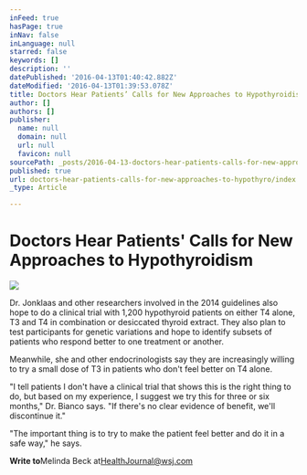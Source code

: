 ```yaml
---
inFeed: true
hasPage: true
inNav: false
inLanguage: null
starred: false
keywords: []
description: ''
datePublished: '2016-04-13T01:40:42.882Z'
dateModified: '2016-04-13T01:39:53.078Z'
title: Doctors Hear Patients’ Calls for New Approaches to Hypothyroidism
author: []
authors: []
publisher:
  name: null
  domain: null
  url: null
  favicon: null
sourcePath: _posts/2016-04-13-doctors-hear-patients-calls-for-new-approaches-to-hypothyro.md
published: true
url: doctors-hear-patients-calls-for-new-approaches-to-hypothyro/index.html
_type: Article

---
```

# Doctors Hear Patients' Calls for New Approaches to Hypothyroidism
![](https://the-grid-user-content.s3-us-west-2.amazonaws.com/d973dd12-9137-4df5-9484-9e0ae5140970.jpg)

Dr. Jonklaas and other researchers involved in the 2014 guidelines also hope to do a clinical trial with 1,200 hypothyroid patients on either T4 alone, T3 and T4 in combination or desiccated thyroid extract. They also plan to test participants for genetic variations and hope to identify subsets of patients who respond better to one treatment or another.

Meanwhile, she and other endocrinologists say they are increasingly willing to try a small dose of T3 in patients who don't feel better on T4 alone.

"I tell patients I don't have a clinical trial that shows this is the right thing to do, but based on my experience, I suggest we try this for three or six months," Dr. Bianco says. "If there's no clear evidence of benefit, we'll discontinue it."

"The important thing is to try to make the patient feel better and do it in a safe way," he says.

**Write to**Melinda Beck at[HealthJournal@wsj.com][0]

[0]: mailto:HealthJournal@wsj.com